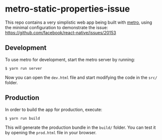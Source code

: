 # metro-static-properties-issue

This repo contains a very simplistic web app being built with [metro](https://github.com/facebook/metro), using the minimal configuration to demonstrate the issue: https://github.com/facebook/react-native/issues/20153

## Development

To use metro for development, start the metro server by running:

```
$ yarn run server
```

Now you can open the `dev.html` file and start modifying the code in the `src/` folder.

## Production

In order to build the app for production, execute:

```
$ yarn run build
```

This will generate the production bundle in the `build/` folder. You can test it by opening the `prod.html` file in your browser.
